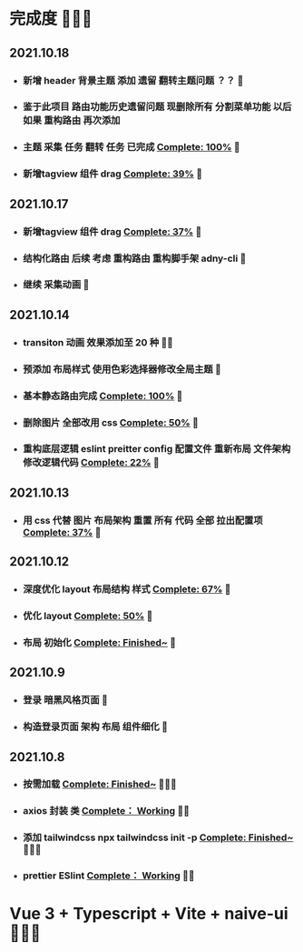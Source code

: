 # 完成度 🚀🚀🚀

## 2021.10.18

- ### 新增 header 背景主题 添加 遗留 翻转主题问题 ？？ 🚀
- ### 鉴于此项目 路由功能历史遗留问题 现删除所有 分割菜单功能 以后 如果 重构路由 再次添加
- ### 主题 采集 任务 翻转 任务 已完成 [Complete: 100%](https://) 🚀
- ### 新增tagview 组件 drag  [Complete: 39%](https://) 🚀


## 2021.10.17

- ### 新增tagview 组件 drag  [Complete: 37%](https://) 🚀
- ### 结构化路由 后续 考虑 重构路由  重构脚手架 adny-cli 🚀
- ### 继续 采集动画 🚀
 
## 2021.10.14

- ### transiton 动画 效果添加至 20 种 🚀🚀
- ### 预添加 布局样式 使用色彩选择器修改全局主题 🚀
- ### 基本静态路由完成 [Complete: 100%](https://) 🚀
- ### 删除图片 全部改用 css [Complete: 50%](https://) 🚀
- ### 重构底层逻辑 eslint preitter config 配置文件 重新布局 文件架构 修改逻辑代码 [Complete: 22%](https://) 🚀

## 2021.10.13

- ### 用 css 代替 图片 布局架构 重置 所有 代码 全部 拉出配置项 [Complete: 37%](https://) 🚀 

## 2021.10.12

- ### 深度优化 layout 布局结构 样式 [Complete: 67%](https://) 🚀
- ### 优化 layout [Complete: 50%](https://) 🚀
- ### 布局 初始化 [Complete: Finished~](https://) 🚀

## 2021.10.9

- ### 登录 暗黑风格页面 🚀
- ### 构造登录页面 架构 布局 组件细化 🚀

## 2021.10.8

- ### 按需加载 [Complete: Finished~](https://) 🧑🏼‍🚀
- ### axios 封装 类 [Complete： Working](https://) 🧑🏼
- ### 添加 tailwindcss npx tailwindcss init -p [Complete: Finished~](https://) 🧑🏼‍🚀
- ### prettier ESlint [Complete： Working](https://) 🧑🏼

# Vue 3 + Typescript + Vite + naive-ui 🚀🚀🚀

<!-- This template should help get you started developing with Vue 3 and Typescript in Vite. The template uses Vue 3 `<script setup>` SFCs, check out the [script setup docs](https://v3.vuejs.org/api/sfc-script-setup.html#sfc-script-setup) to learn more.

## Recommended IDE Setup

- [VSCode](https://code.visualstudio.com/) + [Volar](https://marketplace.visualstudio.com/items?itemName=johnsoncodehk.volar)

## Type Support For `.vue` Imports in TS

Since TypeScript cannot handle type information for `.vue` imports, they are shimmed to be a generic Vue component type by default. In most cases this is fine if you don't really care about component prop types outside of templates. However, if you wish to get actual prop types in `.vue` imports (for example to get props validation when using manual `h(...)` calls), you can enable Volar's `.vue` type support plugin by running `Volar: Switch TS Plugin on/off` from VSCode command palette. -->
